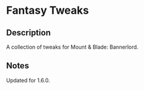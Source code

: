 # Fantasy Tweaks

## Description
A collection of tweaks for Mount & Blade: Bannerlord.

## Notes
Updated for 1.6.0.